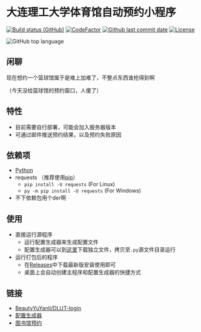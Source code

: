 # 大连理工大学体育馆自动预约小程序

[![Build status (GitHub)](https://img.shields.io/github/workflow/status/qhy040404/DLUT-gym-auto-reservation/Compile-and-Test-CI/master?label=Compile&logo=github&cacheSeconds=600)](https://github.com/qhy040404/DLUT-gym-auto-reservation/actions)
[![CodeFactor](https://www.codefactor.io/repository/github/qhy040404/dlut-gym-auto-reservation/badge)](https://www.codefactor.io/repository/github/qhy040404/dlut-gym-auto-reservation)
[![Github last commit date](https://img.shields.io/github/last-commit/qhy040404/DLUT-gym-auto-reservation.svg?label=Updated&logo=github&cacheSeconds=600)](https://github.com/qhy040404/DLUT-gym-auto-reservation/commits)
[![License](https://img.shields.io/github/license/qhy040404/DLUT-gym-auto-reservation.svg?label=License&logo=github&cacheSeconds=2592000)](https://github.com/qhy040404/DLUT-gym-auto-reservation/blob/master/LICENSE)

![GitHub top language](https://img.shields.io/github/languages/top/qhy040404/DLUT-gym-auto-reservation)

## 闲聊
现在想约一个篮球馆属于是难上加难了，不整点东西谁抢得到啊

（今天没给篮球馆的预约窗口，人傻了）

## 特性
- 目前需要自行部署，可能会加入服务器版本
- 可通过邮件推送预约结果，以及预约失败原因

## 依赖项
- [Python](https://www.python.org/downloads/) 
- requests （推荐使用[pip](https://pip.pypa.io/en/stable/installation/)）
  - ```pip install -U requests``` (For Linux)
  - ```py -m pip install -U requests``` (For Windows)
- 不下依赖包用个der啊

## 使用
- 直接运行源程序
  - 运行配置生成器来生成配置文件
  - 配置生成器可以到[这里](https://github.com/qhy040404/Library-gym-configGenerator/releases)下载独立文件，拷贝至```.py```源文件目录运行
- 运行打包后的程序
  - 在[Releases](https://github.com/qhy040404/DLUT-gym-auto-reservation/releases)中下载最新版安装使用即可
  - 桌面上会自动创建主程序和配置生成器的快捷方式

## 链接
- [BeautyYuYanli/DLUT-login](https://github.com/BeautyYuYanli/DLUT-login)
- [配置生成器](https://github.com/qhy040404/Library-gym-configGenerator)
- [图书馆预约](https://github.com/qhy040404/DLUT-library-auto-reservation)